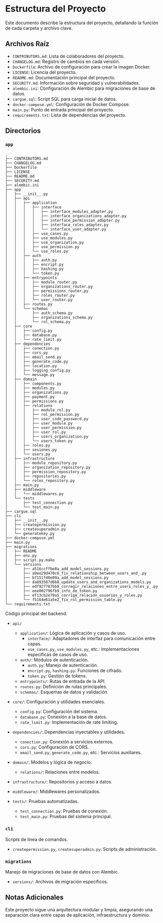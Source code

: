# Estructura del Proyecto

Este documento describe la estructura del proyecto, detallando la función de cada carpeta y archivo clave.

## Archivos Raíz

- `CONTRIBUTORS.md`: Lista de colaboradores del proyecto.
- `CHANGELOG.md`: Registro de cambios en cada versión.
- `Dockerfile`: Archivo de configuración para crear la imagen Docker.
- `LICENSE`: Licencia del proyecto.
- `README.md`: Documentación principal del proyecto.
- `SECURITY.md`: Información sobre seguridad y vulnerabilidades.
- `alembic.ini`: Configuración de Alembic para migraciones de base de datos.
- `cargue.sql`: Script SQL para carga inicial de datos.
- `docker-compose.yml`: Configuración de Docker Compose.
- `main.py`: Punto de entrada principal del proyecto.
- `requirements.txt`: Lista de dependencias del proyecto.

## Directorios

### `app`
```tree
.
├── CONTRIBUTORS.md
├── CHANGELOG.md
├── Dockerfile
├── LICENSE
├── README.md
├── SECURITY.md
├── alembic.ini
├── app
│   ├── __init__.py
│   ├── api
│   │   ├── application
│   │   │   ├── interface
│   │   │   │   ├── interface_modules_adapter.py
│   │   │   │   ├── interface_organizations_adapter.py
│   │   │   │   ├── interface_permission_adapter.py
│   │   │   │   ├── interface_roles_adapter.py
│   │   │   │   └── interface_user_adapter.py
│   │   │   ├── use_cases.py
│   │   │   ├── use_modules.py
│   │   │   ├── use_organization.py
│   │   │   ├── use_permission.py
│   │   │   └── use_roles.py
│   │   ├── auth
│   │   │   ├── auth.py
│   │   │   ├── encript.py
│   │   │   ├── hashing.py
│   │   │   └── token.py
│   │   ├── entrypoints
│   │   │   ├── module_router.py
│   │   │   ├── organizations_router.py
│   │   │   ├── permissions_router.py
│   │   │   ├── roles_router.py
│   │   │   └── user_router.py
│   │   ├── routes.py
│   │   └── schemas
│   │       ├── auth_schema.py
│   │       ├── organizations_schema.py
│   │       └── rol_schema.py
│   ├── core
│   │   ├── config.py
│   │   ├── database.py
│   │   └── rate_limit.py
│   ├── dependencies
│   │   ├── conection.py
│   │   ├── cors.py
│   │   ├── email_send.py
│   │   ├── generate_code.py
│   │   ├── location.py
│   │   ├── logging_config.py
│   │   └── message.py
│   ├── domain
│   │   ├── components.py
│   │   ├── modules.py
│   │   ├── organizations.py
│   │   ├── payment.py
│   │   ├── permissions.py
│   │   ├── relations
│   │   │   ├── module_rol.py
│   │   │   ├── rol_permission.py
│   │   │   ├── user_code_password.py
│   │   │   ├── user_module.py
│   │   │   ├── user_permission.py
│   │   │   ├── user_rol.py
│   │   │   ├── users_organization.py
│   │   │   └── users_token.py
│   │   ├── roles.py
│   │   ├── sesiones.py
│   │   └── users.py
│   ├── infrastructure
│   │   ├── module_repository.py
│   │   ├── organization_repository.py
│   │   ├── permission_repository.py
│   │   ├── repositories.py
│   │   └── roles_repository.py
│   ├── main.py
│   ├── middleware
│   │   └── middlewares.py
│   └── tests
│       ├── test_connection.py
│       └── test_main.py
├── cargue.sql
├── cli
│   ├── __init__.py
│   ├── createpermission.py
│   ├── createsuperadmin.py
│   └── generatekey.py
├── docker-compose.yml
├── main.py
├── migrations
│   ├── README
│   ├── env.py
│   ├── script.py.mako
│   └── versions
│       ├── a516ccffbe8a_add_model_sessions.py
│       ├── a9ee29d470c6_fix_relationship_between_users_and_.py
│       ├── b7151f40e09a_add_model_sessions.py
│       ├── da893587d6b8_update_users_and_organizations_models.py
│       ├── edf927787bb9_corregir_relaciones_entre_users_roles_y_.py
│       ├── eee002796fb9_info_de_token.py
│       ├── ef13cb2e79a5_corrige_relación_usuarios_y_roles.py
│       └── f5164e61a5e2_fix_rol_permission_table.py
└── requirements.txt
```

Código principal del backend.

- `api/`
  - `application/`: Lógica de aplicación y casos de uso.
    - `interface/`: Adaptadores de interfaz para comunicación entre capas.
    - `use_cases.py`, `use_modules.py`, etc.: Implementaciones específicas de casos de uso.
  - `auth/`: Módulos de autenticación.
    - `auth.py`: Manejo de autenticación.
    - `encript.py`, `hashing.py`: Funciones de cifrado.
    - `token.py`: Gestión de tokens.
  - `entrypoints/`: Rutas de entrada de la API.
  - `routes.py`: Definición de rutas principales.
  - `schemas/`: Esquemas de datos y validación.

- `core/`: Configuración y utilidades esenciales.
  - `config.py`: Configuración del sistema.
  - `database.py`: Conexión a la base de datos.
  - `rate_limit.py`: Implementación de rate limiting.

- `dependencies/`: Dependencias inyectables y utilidades.
  - `conection.py`: Conexión a servicios externos.
  - `cors.py`: Configuración de CORS.
  - `email_send.py`, `generate_code.py`, etc.: Servicios auxiliares.

- `domain/`: Modelos y lógica de negocio.
  - `relations/`: Relaciones entre modelos.

- `infrastructure/`: Repositorios y acceso a datos.

- `middleware/`: Middlewares personalizados.

- `tests/`: Pruebas automatizadas.
  - `test_connection.py`: Pruebas de conexión.
  - `test_main.py`: Pruebas del sistema principal.

### `cli`

Scripts de línea de comandos.
- `createpermission.py`, `createsuperadmin.py`: Scripts de administración.

### `migrations`

Manejo de migraciones de base de datos con Alembic.
- `versions/`: Archivos de migración específicos.

## Notas Adicionales

Este proyecto sigue una arquitectura modular y limpia, asegurando una separación clara entre capas de aplicación, infraestructura y dominio.

